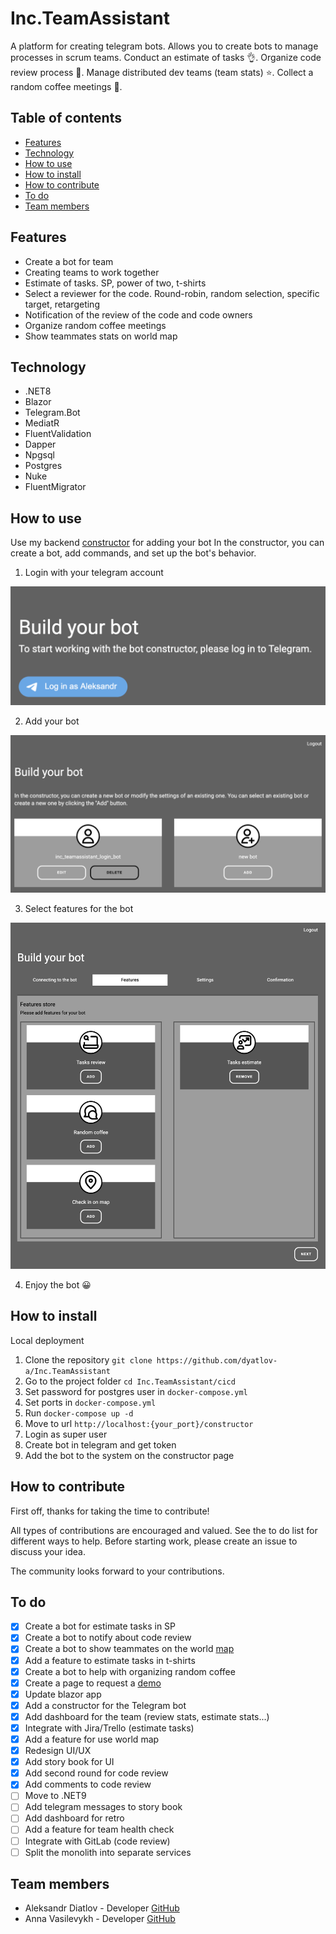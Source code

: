 # Inc.TeamAssistant

A platform for creating telegram bots.
Allows you to create bots to manage processes in scrum teams.
Conduct an estimate of tasks 👌.
Organize code review process 🤝.
Manage distributed dev teams (team stats) ⭐.
Collect a random coffee meetings 💬.

## Table of contents

- [Features](#features)
- [Technology](#technology)
- [How to use](#how-to-use)
- [How to install](#how-to-install)
- [How to contribute](#how-to-contribute)
- [To do](#to-do)
- [Team members](#team-members)

## Features

- Create a bot for team
- Creating teams to work together
- Estimate of tasks. SP, power of two, t-shirts
- Select a reviewer for the code. Round-robin, random selection, specific target, retargeting
- Notification of the review of the code and code owners
- Organize random coffee meetings
- Show teammates stats on world map

## Technology

- .NET8
- Blazor
- Telegram.Bot
- MediatR
- FluentValidation
- Dapper
- Npgsql
- Postgres
- Nuke
- FluentMigrator

## How to use

Use my backend [constructor](https://teamassist.bot/constructor) for adding your bot
In the constructor, you can create a bot, add commands, and set up the bot's behavior.

1. Login with your telegram account

![login with telegram](docs/login_tg.png "login with telegram")

2. Add your bot

![add your bot](docs/add_bot.png "add your bot")

3. Select features for the bot

![select features](docs/select_features.png "select features")

4. Enjoy the bot 😀

## How to install

Local deployment
1. Clone the repository `git clone https://github.com/dyatlov-a/Inc.TeamAssistant`
2. Go to the project folder `cd Inc.TeamAssistant/cicd`
3. Set password for postgres user in `docker-compose.yml`
4. Set ports in `docker-compose.yml`
5. Run `docker-compose up -d`
6. Move to url `http://localhost:{your_port}/constructor`
7. Login as super user
8. Create bot in telegram and get token
9. Add the bot to the system on the constructor page

## How to contribute

First off, thanks for taking the time to contribute!

All types of contributions are encouraged and valued. See the to do list for different ways to help.
Before starting work, please create an issue to discuss your idea.

The community looks forward to your contributions.

## To do

- [X] Create a bot for estimate tasks in SP
- [X] Create a bot to notify about code review
- [X] Create a bot to show teammates on the world [map](https://teamassist.bot/en/map/00e24fa287f14e25889995b27eea319f)
- [X] Add a feature to estimate tasks in t-shirts
- [X] Create a bot to help with organizing random coffee
- [X] Create a page to request a [demo](https://teamassist.bot/)
- [X] Update blazor app
- [X] Add a constructor for the Telegram bot
- [X] Add dashboard for the team (review stats, estimate stats...)
- [X] Integrate with Jira/Trello (estimate tasks)
- [X] Add a feature for use world map
- [X] Redesign UI/UX
- [X] Add story book for UI
- [X] Add second round for code review
- [X] Add comments to code review
- [ ] Move to .NET9
- [ ] Add telegram messages to story book
- [ ] Add dashboard for retro
- [ ] Add a feature for team health check
- [ ] Integrate with GitLab (code review)
- [ ] Split the monolith into separate services

## Team members

- Aleksandr Diatlov - Developer [GitHub](https://github.com/dyatlov-a)
- Anna Vasilevykh - Developer [GitHub](https://github.com/Space-tourist)